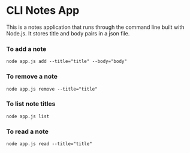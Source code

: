 # CLI Notes App

This is a notes application that runs through the command line built with Node.js. It stores title and body pairs in a json file.

### To add a note

`node app.js add --title="title" --body="body"`

### To remove a note

`node app.js remove --title="title"`

### To list note titles

`node app.js list`

### To read a note

`node app.js read --title="title"`